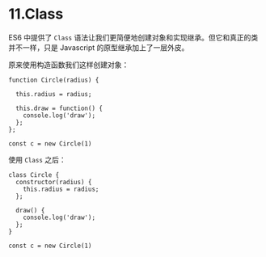# 11.Class

ES6 中提供了 ``Class`` 语法让我们更简便地创建对象和实现继承。但它和真正的类并不一样，只是 Javascript 的原型继承加上了一层外皮。

原来使用构造函数我们这样创建对象：
```
function Circle(radius) {

  this.radius = radius;

  this.draw = function() {
    console.log('draw');
  };
};

const c = new Circle(1)
```

使用 ``Class`` 之后：
```
class Circle {
  constructor(radius) {
    this.radius = radius;
  };

  draw() {
    console.log('draw');
  };
}

const c = new Circle(1)
```

